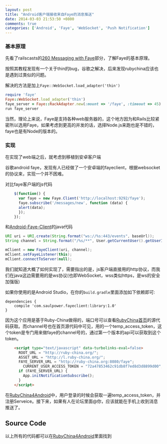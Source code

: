 ```yaml
---
layout: post
title: "Android客户端接收来自Faye的消息推送"
date: 2014-03-03 21:53:50 +0800
comments: true
categories: ['Android', 'Faye', 'WebSocket', 'Push Notification']
---
```

### 基本原理
先看了railscasts的[260 Messaging with Faye](http://railscasts.com/episodes/260-messaging-with-faye)部分，了解Faye的基本原理。

按照其教程发现有一个关于thin的bug，谷歌之解决，后来发现rubychina应该也是遇到过类似的问题。

解决的方法是加上`Faye::WebSocket.load_adapter('thin')`
``` ruby
require 'faye'
Faye::WebSocket.load_adapter('thin')
faye_server = Faye::RackAdapter.new(:mount => '/faye', :timeout => 45)
run faye_server
```
当然，理论上来说，Faye是支持各种web服务器的，这个地方因为和Rails比较紧密所以选用Faye，如果考虑到更高的并发的话，选择Node.js来跑也是不错的，faye也是有Node的版本的。

### 实现
在实现了web端之后，就考虑到移植到安卓客户端

谷歌android faye，发现有人已经做了一个安卓端的fayeclient，根据websocket的协议来，实现一个并不困难。

对比faye客户端的js代码
``` javascript
	$(function() {
	  var faye = new Faye.Client('http://localhost:9292/faye');
      faye.subscribe('/messages/new', function (data) {
      alert(data);
      });
	});
```
和[Android-Faye-Client](https://github.com/saulpower/Android-Faye-Client)的java代码
``` java
URI uri = URI.create(String.format("ws://%s:443/events", baseUrl));
String channel = String.format("/%s/**", User.getCurrentUser().getUserId());

mClient = new FayeClient(uri, channel);
mClient.setFayeListener(this);
mClient.connectToServer(null);
```    
我们就知道大概了如何实现了，需要指出的是，js客户端直接用的http协议，而我们在java这边需要用的是ws协议(也即WebSocket，wss类似https，是ws的安全加强版)

如果你使用的是Android Studio，在你的`build.gradle`里面添加如下依赖即可:

	dependencies {
    	compile 'com.saulpower.fayeclient:library:1.0'
	}

因为这个应用是基于Ruby-China做得的，端口号可以查看[RubyChina首页](view-source:http://ruby-china.org/)的源代码获取。而channel号也在首页源代码中可见，用的一个temp_access_token，这个token是专门用来做faye的channel号的，通过第一个版本的api可以获取到这个token。
``` html
	<script type="text/javascript" data-turbolinks-eval=false>
	  ROOT_URL = "http://ruby-china.org/";
	  ASSET_URL = "http://l.ruby-china.org/";
	  FAYE_SERVER_URL = "http://ruby-china.org:8080/faye";
	    CURRENT_USER_ACCESS_TOKEN = "72a47853462c91db8f7ed8d3d8899d00";
	  if (FAYE_SERVER_URL) {
	    App.initNotificationSubscribe();
	  }
	</script>
```	
在[RubyChina4Android](https://github.com/gonjay/rubychina4android)中，用户登录的时候会获取一遍temp_access_token，并注册Serveice。接下来，如果有人在论坛里面@你，应该就能在手机上收到消息推送了。

## Source Code
以上所有的代码都可以在[RubyChina4Android](https://github.com/gonjay/rubychina4android)里面找到